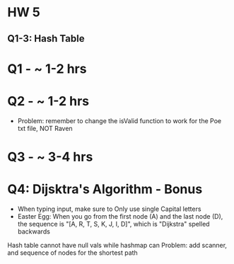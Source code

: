 # HW 5
## Q1-3: Hash Table
# Q1 - ~ 1-2 hrs

# Q2 - ~ 1-2 hrs
- Problem: remember to change the isValid function to work for the Poe txt file, NOT Raven
# Q3 - ~ 3-4 hrs

# Q4: Dijsktra's Algorithm - Bonus
- When typing input, make sure to Only use single Capital letters
- Easter Egg: When you go from the first node (A) and the last node (D), the sequence is "[A, R, T, S, K, J, I, D]", which is "Dijkstra" spelled backwards


Hash table cannot have null vals while hashmap can
Problem: add scanner, and sequence of nodes for the shortest path
